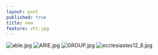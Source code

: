 ```yaml
---
layout: post
published: true
title: new
feature: vtt.jpg
---
```

![able.jpg]({{site.baseurl}}/assets/images/posts/able.jpg)
![ARIE.jpg]({{site.baseurl}}/assets/images/posts/ARIE.jpg)
![GROUP.jpg]({{site.baseurl}}/assets/images/posts/GROUP.jpg)
![ecclesiastes12_8.jpg]({{site.baseurl}}/assets/images/posts/ecclesiastes12_8.jpg)
